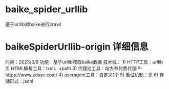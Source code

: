 # baike_spider_urllib
基于urllib对baike进行crawl

# baikeSpiderUrllib-origin 详细信息
时间：2025/3/6
功能：基于urllib爬取baike数据
技术栈：
    1) HTTP工具：urllib
    2) HTML解析工具：lxml、xpath
    3) 代理池工具：站大爷付费代理IP-https://www.zdaye.com/
    4) useragent工具：自定义1个
    5) 重试机制：无
    6) 存储形式：jsonl
